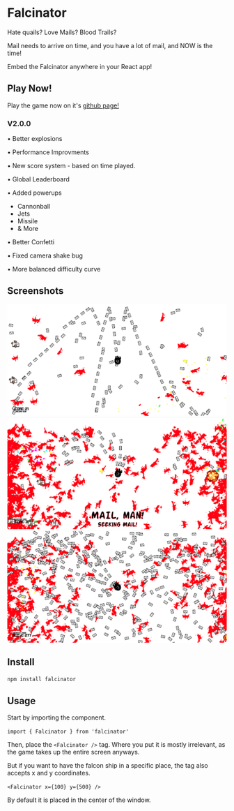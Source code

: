 # Falcinator
Hate quails? Love Mails? Blood Trails? 

Mail needs to arrive on time, and you have a lot of mail, and NOW is the time!

Embed the Falcinator anywhere in your React app!


## Play Now!
Play the game now on it's [github page!](https://quangogage.github.io/falcinator/)
### V2.0.0
• Better explosions


• Performance Improvments


• New score system - based on time played.


• Global Leaderboard


• Added powerups
  - Cannonball
  - Jets
  - Missile
  - & More
  
  
• Better Confetti


• Fixed camera shake bug

  
• More balanced difficulty curve


## Screenshots
![Screenshot](https://raw.githubusercontent.com/quangogage/falcinator/master/screenshots/new-new-new1.png)
![Screenshot](https://raw.githubusercontent.com/quangogage/falcinator/master/screenshots/new-2.png)
![Screenshot](https://raw.githubusercontent.com/quangogage/falcinator/master/screenshots/new-3.png)

## Install
`npm install falcinator`

## Usage
Start by importing the component.

`import { Falcinator } from 'falcinator'`

Then, place the `<Falcinator />` tag. Where you put it is mostly irrelevant, as the game takes up the entire screen anyways.

But if you want to have the falcon ship in a specific place, the tag also accepts x and y coordinates.

`<Falcinator x={100} y={500} />`

By default it is placed in the center of the window.

